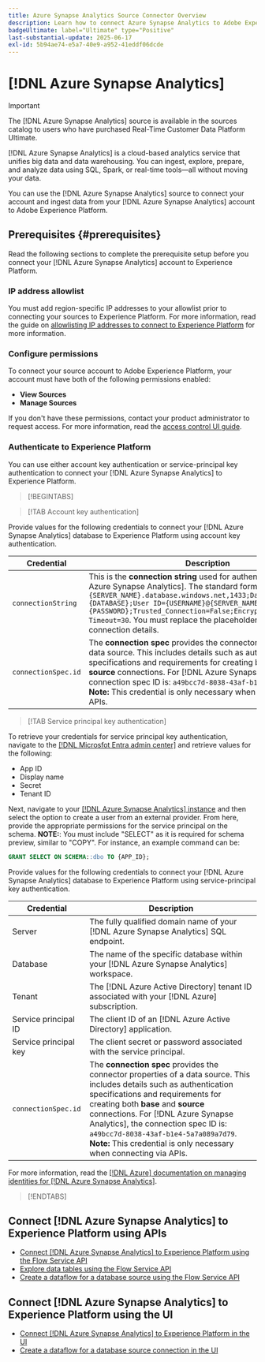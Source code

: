```yaml
---
title: Azure Synapse Analytics Source Connector Overview
description: Learn how to connect Azure Synapse Analytics to Adobe Experience Platform using APIs or the user interface.
badgeUltimate: label="Ultimate" type="Positive"
last-substantial-update: 2025-06-17
exl-id: 5b94ae74-e5a7-40e9-a952-41eddf06dcde
---
```

# [!DNL Azure Synapse Analytics]

>[!IMPORTANT]
>
>The [!DNL Azure Synapse Analytics] source is available in the sources catalog to users who have purchased Real-Time Customer Data Platform Ultimate.

[!DNL Azure Synapse Analytics] is a cloud-based analytics service that unifies big data and data warehousing. You can ingest, explore, prepare, and analyze data using SQL, Spark, or real-time tools—all without moving your data.

You can use the [!DNL Azure Synapse Analytics] source to connect your account and ingest data from your [!DNL Azure Synapse Analytics] account to Adobe Experience Platform.

## Prerequisites {#prerequisites}

Read the following sections to complete the prerequisite setup before you connect your [!DNL Azure Synapse Analytics] account to Experience Platform.

### IP address allowlist 

You must add region-specific IP addresses to your allowlist prior to connecting your sources to Experience Platform. For more information, read the guide on [allowlisting IP addresses to connect to Experience Platform](../../ip-address-allow-list.md) for more information.

### Configure permissions

To connect your source account to Adobe Experience Platform, your account must have both of the following permissions enabled:

* **View Sources**
* **Manage Sources**

If you don't have these permissions, contact your product administrator to request access. For more information, read the [access control UI guide](../../../access-control/ui/overview.md).

### Authenticate to Experience Platform

You can use either account key authentication or service-principal key authentication to connect your [!DNL Azure Synapse Analytics] to Experience Platform.

>[!BEGINTABS]

>[!TAB Account key authentication]

Provide values for the following credentials to connect your [!DNL Azure Synapse Analytics] database to Experience Platform using account key authentication.

| Credential | Description |
| --- | --- |
| `connectionString` | This is the **connection string** used for authenticating with [!DNL Azure Synapse Analytics]. The standard format is: `Server=tcp:{SERVER_NAME}.database.windows.net,1433;Database={DATABASE};User ID={USERNAME}@{SERVER_NAME};Password={PASSWORD};Trusted_Connection=False;Encrypt=True;Connection Timeout=30`. You must replace the placeholders with your actual connection details. |
| `connectionSpec.id` | The **connection spec** provides the connector properties of a data source. This includes details such as authentication specifications and requirements for creating both **base** and **source** connections. For [!DNL Azure Synapse Analytics], the connection spec ID is: `a49bcc7d-8038-43af-b1e4-5a7a089a7d79`. **Note:** This credential is only necessary when connecting via APIs.  |

>[!TAB Service principal key authentication]

To retrieve your credentials for service principal key authentication, navigate to the [[!DNL Microsfot Entra admin center]](https://entra.microsoft.com/#home) and retrieve values for the following:

* App ID
* Display name
* Secret
* Tenant ID

Next, navigate to your [[!DNL Azure Synapse Analytics] instance](https://azure.microsoft.com/en-ca/products/synapse-analytics) and then select the option to create a user from an external provider. From here, provide the appropriate permissions for the service principal on the schema. **NOTE:**: You must include "SELECT" as it is required for schema preview, similar to "COPY". For instance, an example command can be: 

```SQL
GRANT SELECT ON SCHEMA::dbo TO {APP_ID};
```

Provide values for the following credentials to connect your [!DNL Azure Synapse Analytics] database to Experience Platform using service-principal key authentication.

| Credential | Description |
| --- | --- |
| Server | The fully qualified domain name of your [!DNL Azure Synapse Analytics] SQL endpoint. |
| Database | The name of the specific database within your [!DNL Azure Synapse Analytics] workspace. |
| Tenant | The [!DNL Azure Active Directory] tenant ID associated with your [!DNL Azure] subscription. |
| Service principal ID | The client ID of an [!DNL Azure Active Directory] application. |
| Service principal key | The client secret or password associated with the service principal. |
| `connectionSpec.id` | The **connection spec** provides the connector properties of a data source. This includes details such as authentication specifications and requirements for creating both **base** and **source** connections. For [!DNL Azure Synapse Analytics], the connection spec ID is: `a49bcc7d-8038-43af-b1e4-5a7a089a7d79`. **Note:** This credential is only necessary when connecting via APIs.  |

For more information, read the [[!DNL Azure] documentation on managing identities for [!DNL Azure Synapse Analytics]](https://learn.microsoft.com/en-us/azure/synapse-analytics/synapse-service-identity).

>[!ENDTABS]

## Connect [!DNL Azure Synapse Analytics] to Experience Platform using APIs

* [Connect [!DNL Azure Synapse Analytics] to Experience Platform using the Flow Service API](../../tutorials/api/create/databases/synapse-analytics.md)
* [Explore data tables using the Flow Service API](../../tutorials/api/explore/tabular.md)
* [Create a dataflow for a database source using the Flow Service API](../../tutorials/api/collect/database-nosql.md)

## Connect [!DNL Azure Synapse Analytics] to Experience Platform using the UI

* [Connect [!DNL Azure Synapse Analytics] to Experience Platform in the UI](../../tutorials/ui/create/databases/synapse-analytics.md)
* [Create a dataflow for a database source connection in the UI](../../tutorials/ui/dataflow/databases.md)

